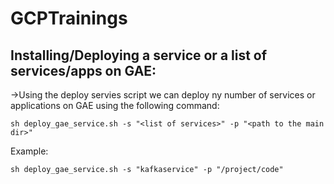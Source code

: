 # GCPTrainings

## Installing/Deploying a service or a list of services/apps on GAE:
->Using the deploy servies script we can deploy ny number of services or applications on GAE using the following command:

``sh deploy_gae_service.sh -s "<list of services>" -p "<path to the main dir>"
``

Example:

``sh deploy_gae_service.sh -s "kafkaservice" -p "/project/code"
``